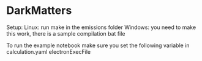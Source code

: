 # DarkMatters
Setup:
Linux: run make in the emissions folder
Windows: you need to make this work, there is a sample compilation bat file

To run the example notebook make sure you set the following variable in calculation.yaml
electronExecFile
